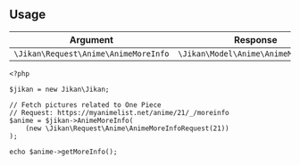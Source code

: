 ## Usage

| Argument | Response |
| -------- | -------- |
| `\Jikan\Request\Anime\AnimeMoreInfo` | `\Jikan\Model\Anime\AnimeMoreInfo[]` |

```
<?php

$jikan = new Jikan\Jikan;

// Fetch pictures related to One Piece
// Request: https://myanimelist.net/anime/21/_/moreinfo
$anime = $jikan->AnimeMoreInfo(
    (new \Jikan\Request\Anime\AnimeMoreInfoRequest(21))
);

echo $anime->getMoreInfo();
```

[^1]: Request: [\Jikan\Request\Anime\AnimeMoreInfo](/objects/request/anime/more-info.md)
[^2]: Model: [\Jikan\Model\Anime\AnimeMoreInfo](/objects/model/anime/more-info.md)